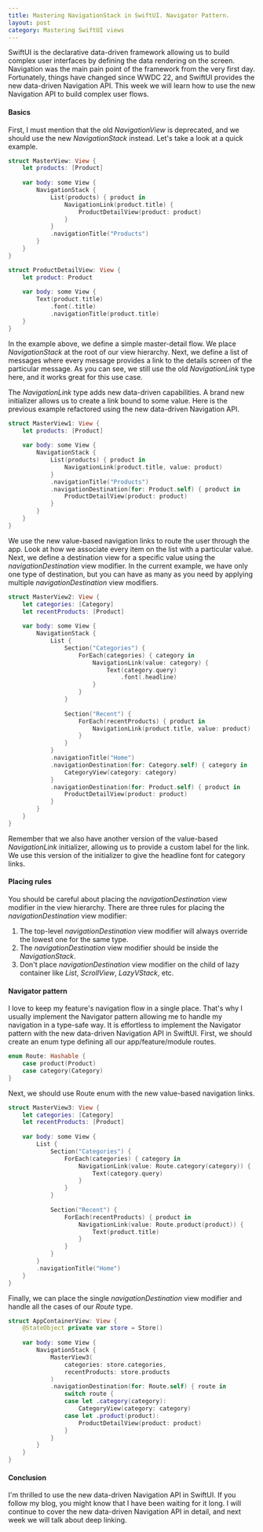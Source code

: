 ```yaml
---
title: Mastering NavigationStack in SwiftUI. Navigator Pattern.
layout: post
category: Mastering SwiftUI views
---
```


SwiftUI is the declarative data-driven framework allowing us to build complex user interfaces by defining the data rendering on the screen. Navigation was the main pain point of the framework from the very first day. Fortunately, things have changed since WWDC 22, and SwiftUI provides the new data-driven Navigation API. This week we will learn how to use the new Navigation API to build complex user flows.

#### Basics
First, I must mention that the old *NavigationView* is deprecated, and we should use the new *NavigationStack* instead. Let's take a look at a quick example.

```swift
struct MasterView: View {
    let products: [Product]
    
    var body: some View {
        NavigationStack {
            List(products) { product in
                NavigationLink(product.title) {
                    ProductDetailView(product: product)
                }
            }
            .navigationTitle("Products")
        }
    }
}

struct ProductDetailView: View {
    let product: Product
    
    var body: some View {
        Text(product.title)
            .font(.title)
            .navigationTitle(product.title)
    }
}
```

In the example above, we define a simple master-detail flow. We place *NavigationStack* at the root of our view hierarchy. Next, we define a list of messages where every message provides a link to the details screen of the particular message. As you can see, we still use the old *NavigationLink* type here, and it works great for this use case.

The *NavigationLink* type adds new data-driven capabilities. A brand new initializer allows us to create a link bound to some value. Here is the previous example refactored using the new data-driven Navigation API.

```swift
struct MasterView1: View {
    let products: [Product]
    
    var body: some View {
        NavigationStack {
            List(products) { product in
                NavigationLink(product.title, value: product)
            }
            .navigationTitle("Products")
            .navigationDestination(for: Product.self) { product in
                ProductDetailView(product: product)
            }
        }
    }
}
```

We use the new value-based navigation links to route the user through the app. Look at how we associate every item on the list with a particular value. Next, we define a destination view for a specific value using the *navigationDestination* view modifier. In the current example, we have only one type of destination, but you can have as many as you need by applying multiple *navigationDestination* view modifiers.

```swift
struct MasterView2: View {
    let categories: [Category]
    let recentProducts: [Product]
    
    var body: some View {
        NavigationStack {
            List {
                Section("Categories") {
                    ForEach(categories) { category in
                        NavigationLink(value: category) {
                            Text(category.query)
                                .font(.headline)
                        }
                    }
                }
                
                Section("Recent") {
                    ForEach(recentProducts) { product in
                        NavigationLink(product.title, value: product)
                    }
                }
            }
            .navigationTitle("Home")
            .navigationDestination(for: Category.self) { category in
                CategoryView(category: category)
            }
            .navigationDestination(for: Product.self) { product in
                ProductDetailView(product: product)
            }
        }
    }
}
```

Remember that we also have another version of the value-based *NavigationLink* initializer, allowing us to provide a custom label for the link. We use this version of the initializer to give the headline font for category links.

#### Placing rules
You should be careful about placing the *navigationDestination* view modifier in the view hierarchy. There are three rules for placing the *navigationDestination* view modifier:

1. The top-level *navigationDestination* view modifier will always override the lowest one for the same type.
2. The *navigationDestination* view modifier should be inside the *NavigationStack*.
3. Don't place *navigationDestination* view modifier on the child of lazy container like *List*, *ScrollView*, *LazyVStack*, etc.

#### Navigator pattern
I love to keep my feature's navigation flow in a single place. That's why I usually implement the Navigator pattern allowing me to handle my navigation in a type-safe way. It is effortless to implement the Navigator pattern with the new data-driven Navigation API in SwiftUI. First, we should create an enum type defining all our app/feature/module routes.

```swift
enum Route: Hashable {
    case product(Product)
    case category(Category)
}
```

Next, we should use Route enum with the new value-based navigation links.

```swift
struct MasterView3: View {
    let categories: [Category]
    let recentProducts: [Product]
    
    var body: some View {
        List {
            Section("Categories") {
                ForEach(categories) { category in
                    NavigationLink(value: Route.category(category)) {
                        Text(category.query)
                    }
                }
            }
            
            Section("Recent") {
                ForEach(recentProducts) { product in
                    NavigationLink(value: Route.product(product)) {
                        Text(product.title)
                    }
                }
            }
        }
        .navigationTitle("Home")
    }
}
```

Finally, we can place the single *navigationDestination* view modifier and handle all the cases of our *Route* type.

```swift
struct AppContainerView: View {
    @StateObject private var store = Store()
    
    var body: some View {
        NavigationStack {
            MasterView3(
                categories: store.categories,
                recentProducts: store.products
            )
            .navigationDestination(for: Route.self) { route in
                switch route {
                case let .category(category):
                    CategoryView(category: category)
                case let .product(product):
                    ProductDetailView(product: product)
                }
            }
        }
    }
}
```

#### Conclusion
I'm thrilled to use the new data-driven Navigation API in SwiftUI. If you follow my blog, you might know that I have been waiting for it long. I will continue to cover the new data-driven Navigation API in detail, and next week we will talk about deep linking.
